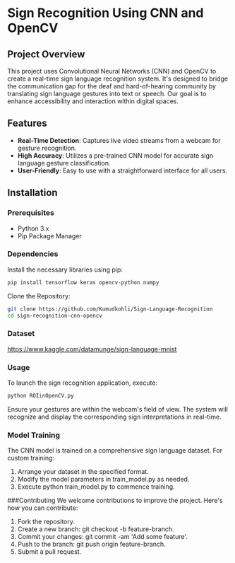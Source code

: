 # Sign Recognition Using CNN and OpenCV

## Project Overview
This project uses Convolutional Neural Networks (CNN) and OpenCV to create a real-time sign language recognition system. It's designed to bridge the communication gap for the deaf and hard-of-hearing community by translating sign language gestures into text or speech. Our goal is to enhance accessibility and interaction within digital spaces.

## Features
- **Real-Time Detection**: Captures live video streams from a webcam for gesture recognition.
- **High Accuracy**: Utilizes a pre-trained CNN model for accurate sign language gesture classification.
- **User-Friendly**: Easy to use with a straightforward interface for all users.

## Installation

### Prerequisites
- Python 3.x
- Pip Package Manager

### Dependencies
Install the necessary libraries using pip:
```bash
pip install tensorflow keras opencv-python numpy
```
Clone the Repository:
```bash
git clone https://github.com/Kumudkohli/Sign-Language-Recognition
cd sign-recognition-cnn-opencv
```
### Dataset
https://www.kaggle.com/datamunge/sign-language-mnist

### Usage
To launch the sign recognition application, execute:
```bash
python ROIinOpenCV.py
```
Ensure your gestures are within the webcam's field of view. The system will recognize and display the corresponding sign interpretations in real-time.

### Model Training 
The CNN model is trained on a comprehensive sign language dataset. For custom training:

1. Arrange your dataset in the specified format.
2. Modify the model parameters in train_model.py as needed.
3. Execute python train_model.py to commence training.

###Contributing
We welcome contributions to improve the project. Here's how you can contribute:

1. Fork the repository.
2. Create a new branch: git checkout -b feature-branch.
3. Commit your changes: git commit -am 'Add some feature'.
4. Push to the branch: git push origin feature-branch.
5. Submit a pull request.
